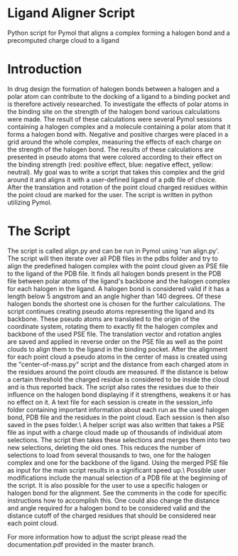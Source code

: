 # Ligand Aligner Script
Python script for Pymol that aligns a complex forming a halogen bond and a precomputed charge cloud to a ligand

# Introduction
In drug design the formation of halogen bonds between a halogen and a polar atom can contribute to the docking of a ligand to a binding pocket and is therefore actively researched. To investigate the effects of polar atoms in the binding site on the strength of the halogen bond various calculations were made. The result of these calculations were several Pymol sessions containing a halogen complex and a molecule containing a polar atom that it forms a halogen bond with. Negative and positive charges were placed in a grid around the whole complex, measuring the effects of each charge on the strength of the halogen bond. The results of these calculations are presented in pseudo atoms that were colored according to their effect on the binding strength (red: positive effect, blue: negative effect, yellow: neutral). My goal was to write a script that takes this complex and the grid around it and aligns it with a user-defined ligand of a pdb file of choice. After the translation and rotation of the point cloud charged residues within the point cloud are marked for the user. The script is written in python utilizing Pymol.

# The Script

The script is called align.py and can be run in Pymol using 'run align.py'. The script will then iterate over all PDB files in the pdbs folder and try to align the predefined halogen complex with the point cloud given as PSE file to the ligand of the PDB file. It finds all halogen bonds present in the PDB file between polar atoms of the ligand's backbone and the halogen complex for each halogen in the ligand. A halogen bond is considered valid if it has a length below 5 angstrom and an angle higher than 140 degrees. Of these halogen bonds the shortest one is chosen for the further calculations. The script continues creating pseudo atoms representing the ligand and its backbone. These pseudo atoms are translated to the origin of the coordinate system, rotating them to exactly fit the halogen complex and backbone of the used PSE file. The translation vector and rotation angles are saved and applied in reverse order on the PSE file as well as the point clouds to align them to the ligand in the binding pocket. After the alignment for each point cloud a pseudo atoms in the center of mass is created using the "center-of-mass.py" script and the distance from each charged atom in the residues around the point clouds are measured. If the distance is below a certain threshold the charged residue is considered to be inside the cloud and is thus reported back. The script also rates the residues due to their influence on the halogen bond displaying if it strengthens, weakens it or has no effect on it. A text file for each session is create in the session\_info folder containing important information about each run as the used halogen bond, PDB file and the residues in the point cloud. Each session is then also saved in the pses folder.\\
A helper script was also written that takes a PSE file as input with a charge cloud made up of thousands of individual atom selections. The script then takes these selections and merges them into two new selections, deleting the old ones. This reduces the number of selections to load from several thousands to two, one for the halogen complex and one for the backbone of the ligand. Using the merged PSE file as input for the main script results in a significant speed up.\\
Possible user modifications include the manual selection of a PDB file at the beginning of the script. It is also possible for the user to use a specific halogen or halogen bond for the alignment. See the comments in the code for specific instructions how to accomplish this. One could also change the distance and angle required for a halogen bond to be considered valid and the distance cutoff of the charged residues that should be considered near each point cloud.

For more information how to adjust the script please read the documentation.pdf provided in the master branch.
